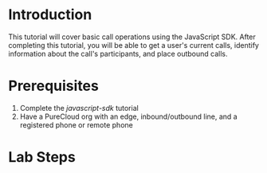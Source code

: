 # Introduction

This tutorial will cover basic call operations using the JavaScript SDK. After completing this tutorial, you will be able to get a user's current calls, identify information about the call's participants, and place outbound calls.

# Prerequisites

1. Complete the _javascript-sdk_ tutorial
2. Have a PureCloud org with an edge, inbound/outbound line, and a registered phone or remote phone

# Lab Steps

